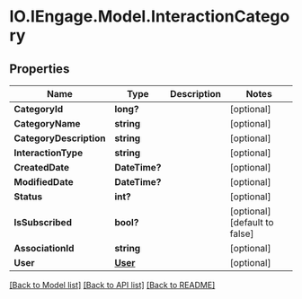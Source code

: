 # IO.IEngage.Model.InteractionCategory
## Properties

Name | Type | Description | Notes
------------ | ------------- | ------------- | -------------
**CategoryId** | **long?** |  | [optional] 
**CategoryName** | **string** |  | [optional] 
**CategoryDescription** | **string** |  | [optional] 
**InteractionType** | **string** |  | [optional] 
**CreatedDate** | **DateTime?** |  | [optional] 
**ModifiedDate** | **DateTime?** |  | [optional] 
**Status** | **int?** |  | [optional] 
**IsSubscribed** | **bool?** |  | [optional] [default to false]
**AssociationId** | **string** |  | [optional] 
**User** | [**User**](User.md) |  | [optional] 

[[Back to Model list]](../README.md#documentation-for-models) [[Back to API list]](../README.md#documentation-for-api-endpoints) [[Back to README]](../README.md)

